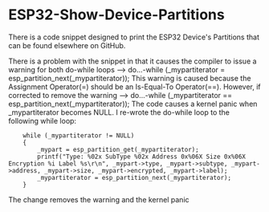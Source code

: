 # ESP32-Show-Device-Partitions
There is a code snippet designed to print the ESP32 Device's Partitions that can be found elsewhere on GitHub.

There is a problem with the snippet in that it causes the compiler to issue a warning for both do-while loops --> do...-while (_mypartiterator = esp_partition_next(_mypartiterator));
This warning is caused because the Assignment Operator(=) should be an Is-Equal-To Operator(==). However, if corrected to remove the warning --> do...-while (_mypartiterator == esp_partition_next(_mypartiterator));
The code causes a kernel panic when _mypartiterator becomes NULL. I re-wrote the do-while loop to the following while loop:

		while (_mypartiterator != NULL)
		{
			_mypart = esp_partition_get(_mypartiterator);
			printf("Type: %02x SubType %02x Address 0x%06X Size 0x%06X Encryption %i Label %s\r\n", _mypart->type, _mypart->subtype, _mypart->address, _mypart->size, _mypart->encrypted, _mypart->label);
			_mypartiterator = esp_partition_next(_mypartiterator);
		}

The change removes the warning and the kernel panic
